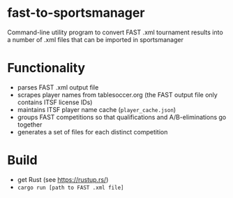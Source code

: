 # fast-to-sportsmanager
Command-line utility program to convert FAST .xml tournament results into a number of .xml files that can be imported in sportsmanager

# Functionality
- parses FAST .xml output file
- scrapes player names from tablesoccer.org (the FAST output file only contains ITSF license IDs)
- maintains ITSF player name cache (`player_cache.json`)
- groups FAST competitions so that qualifications and A/B-eliminations go together
- generates a set of files for each distinct competition

# Build
- get Rust (see https://rustup.rs/)
- `cargo run [path to FAST .xml file]`